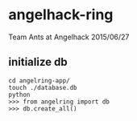 # angelhack-ring
Team Ants at Angelhack 2015/06/27

## initialize db
```
cd angelring-app/
touch ./database.db
python
>>> from angelring import db
>>> db.create_all()
```
